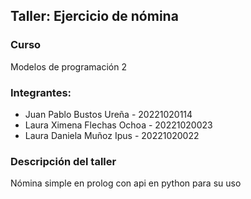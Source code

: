 ## Taller: Ejercicio de nómina

### Curso 
Modelos de programación 2 

### Integrantes:
- Juan Pablo Bustos Ureña - 20221020114
- Laura Ximena Flechas Ochoa - 20221020023
- Laura Daniela Muñoz Ipus - 20221020022

### Descripción del taller

Nómina simple en prolog con api en python para su uso


